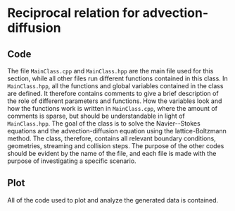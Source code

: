 
# Reciprocal relation for advection-diffusion


## Code

The file ```MainClass.cpp``` and ```MainClass.hpp``` are the main file used for this section, while all other files run different functions contained in this class. 
In ```MainClass.hpp```, all the functions and global variables contained in the class are defined. It therefore contains comments to give a brief description of the role of different parameters and functions.
How the variables look and how the functions work is written in ```MainClass.cpp```, where the amount of comments is sparse, but should be understandable in light of ```MainClass.hpp```.
The goal of the class is to solve the Navier--Stokes equations and the advection-diffusion equation using the lattice-Boltzmann method. The class, therefore, contains all relevant boundary conditions, geometries, streaming and collision steps. The purpose of the other codes should be evident by the name of the file, and each file is made with the purpose of investigating a specific scenario.

## Plot
All of the code used to plot and analyze the generated data is contained. 
